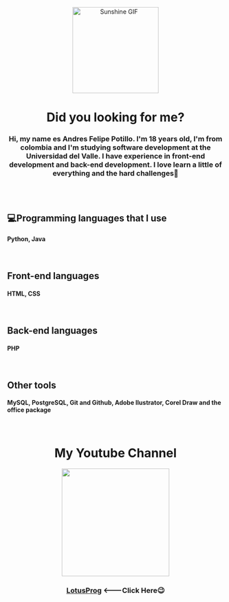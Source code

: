 <div align="center" id="imgPresentation">
  <img src="https://pa1.aminoapps.com/6401/d485c5a6f77eef1d7cfc6cac89ebe75a25d952ba_00.gif" alt="Sunshine GIF" width="200">
  <h1>Did you looking for me?</h1>
</div>

<div align= "center" id= "aboutME">
  <h3>Hi, my name es Andres Felipe Potillo. I'm 18 years old, I'm from colombia and I'm studying software development at the Universidad del Valle. I have experience in front-end development and back-end development. I love learn a little of everything and the hard challenges🌟</h2>
</div>
<br>
<br>

<div id="programmingLanguages">
  <h2>💻Programming languages that I use</h2>
  <h4>Python, Java</h4>
<br>
  <h2>Front-end languages</h2>
  <h4>HTML, CSS</h4>
<br>
  
  <h2>Back-end languages</h2>
  <h4>PHP</h4>
<br>
  
  <h2>Other tools</h2>
  <h4>MySQL, PostgreSQL, Git and Github, Adobe Ilustrator, Corel Draw and the office package </h4>
</div>
<br>

<div align="center" id="myYoutubeChannel">
  <h1>My Youtube Channel</h1>
  <img src="https://yt3.googleusercontent.com/K9rZW29UVM2uIGNOPc33dVUcvHq2KRaudLDtI9L6zX_76AWQQ3ITRZn_cp2hh4Qz3LgUBflI=s160-c-k-c0x00ffffff-no-rj" width="250" id="brr">
  <br>
  <h3 ><a href="https://www.youtube.com/channel/UCl_gt8glUhVvL3TBv63y0qw"> LotusProg</a>     <---Click Here😉 </h3>
</div>


